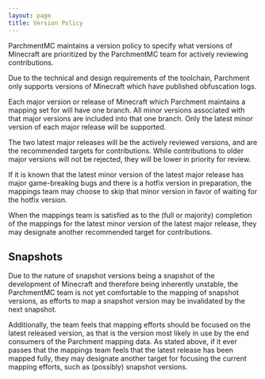 ```yaml
---
layout: page
title: Version Policy
---
```


ParchmentMC maintains a version policy to specify what versions of Minecraft are prioritized by the ParchmentMC team
for actively reviewing contributions.

Due to the technical and design requirements of the toolchain, Parchment only supports versions of Minecraft which have
published obfuscation logs.

Each major version or release of Minecraft which Parchment maintains a mapping set for will have one branch. All minor
versions associated with that major versions are included into that one branch. Only the latest minor version of each
major release will be supported.

The two latest major releases will be the actively reviewed versions, and are the recommended targets for contributions.
While contributions to older major versions will not be rejected, they will be lower in priority for review.

If it is known that the latest minor version of the latest major release has major game-breaking bugs and there is a
hotfix version in preparation, the mappings team may choose to skip that minor version in favor of waiting for the
hotfix version.

When the mappings team is satisfied as to the (full or majority) completion of the mappings for the latest minor version
of the latest major release, they may designate another recommended target for contributions.

## Snapshots

Due to the nature of snapshot versions being a snapshot of the development of Minecraft and therefore being inherently
unstable, the ParchmentMC team is not yet comfortable to the mapping of snapshot versions, as efforts to map a snapshot
version may be invalidated by the next snapshot.

Additionally, the team feels that mapping efforts should be focused on the latest released version, as that is the
version most likely in use by the end consumers of the Parchment mapping data. As stated above, if it ever passes that
the mappings team feels that the latest release has been mapped fully, they may designate another target for focusing
the current mapping efforts, such as (possibly) snapshot versions.
